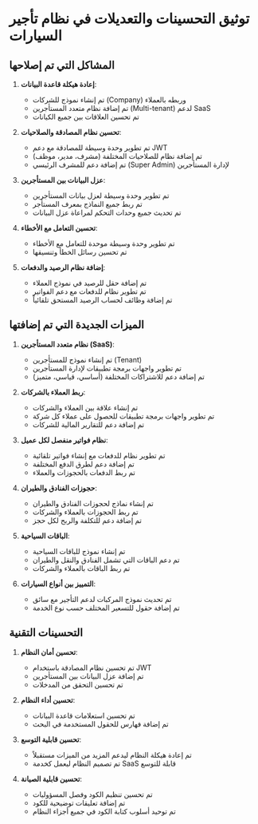 # توثيق التحسينات والتعديلات في نظام تأجير السيارات

## المشاكل التي تم إصلاحها

1. **إعادة هيكلة قاعدة البيانات**:
   - تم إنشاء نموذج للشركات (Company) وربطه بالعملاء
   - تم إضافة نظام متعدد المستأجرين (Multi-tenant) لدعم SaaS
   - تم تحسين العلاقات بين جميع الكيانات

2. **تحسين نظام المصادقة والصلاحيات**:
   - تم تطوير وحدة وسيطة للمصادقة مع دعم JWT
   - تم إضافة نظام للصلاحيات المختلفة (مشرف، مدير، موظف)
   - تم إضافة دعم للمشرف الرئيسي (Super Admin) لإدارة المستأجرين

3. **عزل البيانات بين المستأجرين**:
   - تم تطوير وحدة وسيطة لعزل بيانات المستأجرين
   - تم ربط جميع النماذج بمعرف المستأجر
   - تم تحديث جميع وحدات التحكم لمراعاة عزل البيانات

4. **تحسين التعامل مع الأخطاء**:
   - تم تطوير وحدة وسيطة موحدة للتعامل مع الأخطاء
   - تم تحسين رسائل الخطأ وتنسيقها

5. **إضافة نظام الرصيد والدفعات**:
   - تم إضافة حقل للرصيد في نموذج العملاء
   - تم تطوير نظام للدفعات مع دعم الفواتير
   - تم إضافة وظائف لحساب الرصيد المستحق تلقائياً

## الميزات الجديدة التي تم إضافتها

1. **نظام متعدد المستأجرين (SaaS)**:
   - تم إنشاء نموذج للمستأجرين (Tenant)
   - تم تطوير واجهات برمجة تطبيقات لإدارة المستأجرين
   - تم إضافة دعم للاشتراكات المختلفة (أساسي، قياسي، متميز)

2. **ربط العملاء بالشركات**:
   - تم إنشاء علاقة بين العملاء والشركات
   - تم تطوير واجهات برمجة تطبيقات للحصول على عملاء كل شركة
   - تم إضافة دعم للتقارير المالية للشركات

3. **نظام فواتير منفصل لكل عميل**:
   - تم تطوير نظام للدفعات مع إنشاء فواتير تلقائية
   - تم إضافة دعم لطرق الدفع المختلفة
   - تم ربط الدفعات بالحجوزات والعملاء

4. **حجوزات الفنادق والطيران**:
   - تم إنشاء نماذج لحجوزات الفنادق والطيران
   - تم ربط الحجوزات بالعملاء والشركات
   - تم إضافة دعم للتكلفة والربح لكل حجز

5. **الباقات السياحية**:
   - تم إنشاء نموذج للباقات السياحية
   - تم دعم الباقات التي تشمل الفنادق والنقل والطيران
   - تم ربط الباقات بالعملاء والشركات

6. **التمييز بين أنواع السيارات**:
   - تم تحديث نموذج المركبات لدعم التأجير مع سائق
   - تم إضافة حقول للتسعير المختلف حسب نوع الخدمة

## التحسينات التقنية

1. **تحسين أمان النظام**:
   - تم تحسين نظام المصادقة باستخدام JWT
   - تم إضافة عزل البيانات بين المستأجرين
   - تم تحسين التحقق من المدخلات

2. **تحسين أداء النظام**:
   - تم تحسين استعلامات قاعدة البيانات
   - تم إضافة فهارس للحقول المستخدمة في البحث

3. **تحسين قابلية التوسع**:
   - تم إعادة هيكلة النظام ليدعم المزيد من الميزات مستقبلاً
   - تم تصميم النظام ليعمل كخدمة SaaS قابلة للتوسع

4. **تحسين قابلية الصيانة**:
   - تم تحسين تنظيم الكود وفصل المسؤوليات
   - تم إضافة تعليقات توضيحية للكود
   - تم توحيد أسلوب كتابة الكود في جميع أجزاء النظام
